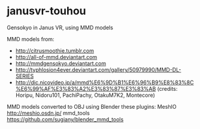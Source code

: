 # janusvr-touhou
Gensokyo in Janus VR, using MMD models

MMD models from:
- http://citrusmoothie.tumblr.com
- http://all-of-mmd.deviantart.com
- http://mmdgensokyo.deviantart.com
- http://typhlosion4ever.deviantart.com/gallery/50979990/MMD-DL-SERIES
- http://dic.nicovideo.jp/a/mmd%E6%9D%B1%E6%96%B9%E8%83%8C%E6%99%AF%E3%83%A2%E3%83%87%E3%83%AB
(credits: Horipu, Nidoru101, PachiPachy, OtakuM7K2, Montecore)

MMD models converted to OBJ using Blender these plugins:
MeshIO http://meshio.osdn.jp/
mmd_tools https://github.com/sugiany/blender_mmd_tools